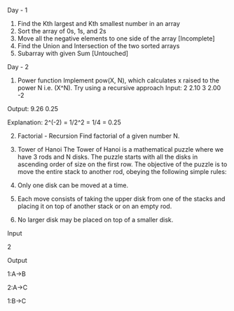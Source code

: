 Day - 1
1. Find the Kth largest and Kth smallest number in an array
2. Sort the array of 0s, 1s, and 2s
3. Move all the negative elements to one side of the array [Incomplete]
4. Find the Union and Intersection of the two sorted arrays
5. Subarray with given Sum [Untouched]

Day - 2
1. Power function
Implement pow(X, N), which calculates x raised to the power N i.e. (X^N). Try using a recursive approach
Input:
2
2.10 3
2.00 -2

Output:
9.26
0.25

Explanation: 2^(-2) = 1/2^2 = 1/4 = 0.25

2. Factorial - Recursion
Find factorial of a given number N.

3. Tower of Hanoi
The Tower of Hanoi is a mathematical puzzle where we have 3 rods and N disks. The puzzle starts with all the disks in ascending order of size on the first row. The objective of the puzzle is to move the entire stack to another rod, obeying the following simple rules:

1. Only one disk can be moved at a time.
2. Each move consists of taking the upper disk from one of the stacks and placing it on top of another stack or on an empty rod.
3. No larger disk may be placed on top of a smaller disk.

Input

2

Output

1:A->B

2:A->C

1:B->C
